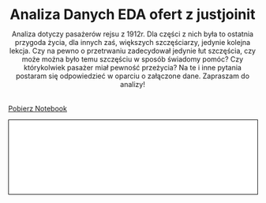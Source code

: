<header style="margin-bottom: 2rem">
    <h1 style="margin-bottom: 0">Analiza Danych EDA ofert z justjoinit</h1>
    <p>Analiza dotyczy pasażerów rejsu z 1912r. Dla części z nich
    była to ostatnia przygoda życia, dla innych zaś, większych 
    szczęściarzy, jedynie kolejna lekcja. Czy na pewno o przetrwaniu
    zadecydował jedynie łut szczęścia, czy może można było temu
    szczęściu w sposób świadomy pomóc? Czy którykolwiek pasażer miał
    pewność przeżycia?
    Na te i inne pytania postaram się
    odpowiedzieć w oparciu o załączone dane.
    Zapraszam do analizy!</p>
</header>


<a href="eda_old_data_justjoinit.ipynb" class="md-button md-button--primary">Pobierz Notebook</a>

<iframe
    id="content"
    src="eda_old_data_justjoinit.html"
    width="100%"
    style="border:1px solid black;overflow:hidden;"
></iframe>
<script>
function resizeIframeToFitContent(iframe) {
    iframe.style.height = (iframe.contentWindow.document.documentElement.scrollHeight + 50) + "px";
    iframe.contentDocument.body.style["overflow"] = 'hidden';
}
window.addEventListener('load', function() {
    var iframe = document.getElementById('content');
    resizeIframeToFitContent(iframe);
});
window.addEventListener('resize', function() {
    var iframe = document.getElementById('content');
    resizeIframeToFitContent(iframe);
});
</script>